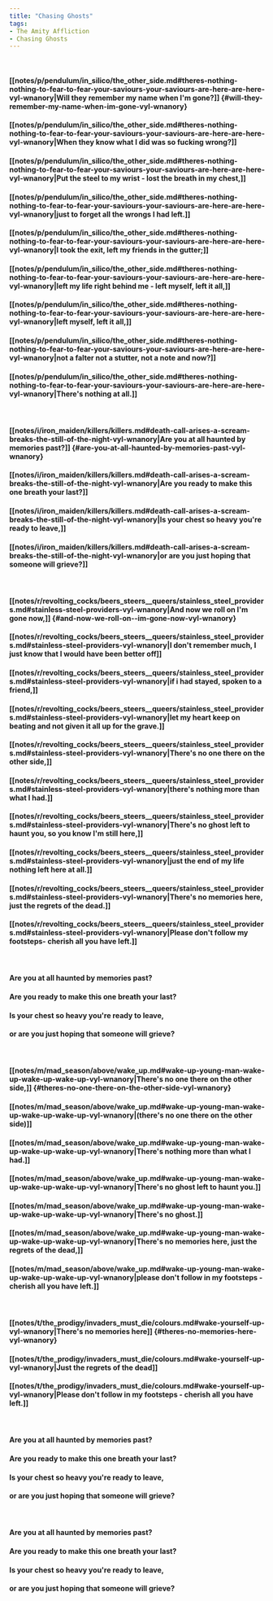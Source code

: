 ```yaml
---
title: "Chasing Ghosts"
tags:
- The Amity Affliction
- Chasing Ghosts
---
```

&nbsp;
#### [[notes/p/pendulum/in_silico/the_other_side.md#theres-nothing-nothing-to-fear-to-fear-your-saviours-your-saviours-are-here-are-here-vyl-wnanory|Will they remember my name when I'm gone?]] {#will-they-remember-my-name-when-im-gone-vyl-wnanory}
#### [[notes/p/pendulum/in_silico/the_other_side.md#theres-nothing-nothing-to-fear-to-fear-your-saviours-your-saviours-are-here-are-here-vyl-wnanory|When they know what I did was so fucking wrong?]]
#### [[notes/p/pendulum/in_silico/the_other_side.md#theres-nothing-nothing-to-fear-to-fear-your-saviours-your-saviours-are-here-are-here-vyl-wnanory|Put the steel to my wrist - lost the breath in my chest,]]
#### [[notes/p/pendulum/in_silico/the_other_side.md#theres-nothing-nothing-to-fear-to-fear-your-saviours-your-saviours-are-here-are-here-vyl-wnanory|just to forget all the wrongs I had left.]]
#### [[notes/p/pendulum/in_silico/the_other_side.md#theres-nothing-nothing-to-fear-to-fear-your-saviours-your-saviours-are-here-are-here-vyl-wnanory|I took the exit, left my friends in the gutter;]]
#### [[notes/p/pendulum/in_silico/the_other_side.md#theres-nothing-nothing-to-fear-to-fear-your-saviours-your-saviours-are-here-are-here-vyl-wnanory|left my life right behind me - left myself, left it all,]]
#### [[notes/p/pendulum/in_silico/the_other_side.md#theres-nothing-nothing-to-fear-to-fear-your-saviours-your-saviours-are-here-are-here-vyl-wnanory|left myself, left it all,]]
#### [[notes/p/pendulum/in_silico/the_other_side.md#theres-nothing-nothing-to-fear-to-fear-your-saviours-your-saviours-are-here-are-here-vyl-wnanory|not a falter not a stutter, not a note and now?]]
#### [[notes/p/pendulum/in_silico/the_other_side.md#theres-nothing-nothing-to-fear-to-fear-your-saviours-your-saviours-are-here-are-here-vyl-wnanory|There's nothing at all.]]
&nbsp;
#### [[notes/i/iron_maiden/killers/killers.md#death-call-arises-a-scream-breaks-the-still-of-the-night-vyl-wnanory|Are you at all haunted by memories past?]] {#are-you-at-all-haunted-by-memories-past-vyl-wnanory}
#### [[notes/i/iron_maiden/killers/killers.md#death-call-arises-a-scream-breaks-the-still-of-the-night-vyl-wnanory|Are you ready to make this one breath your last?]]
#### [[notes/i/iron_maiden/killers/killers.md#death-call-arises-a-scream-breaks-the-still-of-the-night-vyl-wnanory|Is your chest so heavy you're ready to leave,]]
#### [[notes/i/iron_maiden/killers/killers.md#death-call-arises-a-scream-breaks-the-still-of-the-night-vyl-wnanory|or are you just hoping that someone will grieve?]]
&nbsp;
#### [[notes/r/revolting_cocks/beers_steers__queers/stainless_steel_providers.md#stainless-steel-providers-vyl-wnanory|And now we roll on  I'm gone now,]] {#and-now-we-roll-on--im-gone-now-vyl-wnanory}
#### [[notes/r/revolting_cocks/beers_steers__queers/stainless_steel_providers.md#stainless-steel-providers-vyl-wnanory|I don't remember much, I just know that I would have been better off]]
#### [[notes/r/revolting_cocks/beers_steers__queers/stainless_steel_providers.md#stainless-steel-providers-vyl-wnanory|if i had stayed, spoken to a friend,]]
#### [[notes/r/revolting_cocks/beers_steers__queers/stainless_steel_providers.md#stainless-steel-providers-vyl-wnanory|let my heart keep on beating and not given it all up for the grave.]]
#### [[notes/r/revolting_cocks/beers_steers__queers/stainless_steel_providers.md#stainless-steel-providers-vyl-wnanory|There's no one there on the other side,]]
#### [[notes/r/revolting_cocks/beers_steers__queers/stainless_steel_providers.md#stainless-steel-providers-vyl-wnanory|there's nothing more than what I had.]]
#### [[notes/r/revolting_cocks/beers_steers__queers/stainless_steel_providers.md#stainless-steel-providers-vyl-wnanory|There's no ghost left to haunt you, so you know I'm still here,]]
#### [[notes/r/revolting_cocks/beers_steers__queers/stainless_steel_providers.md#stainless-steel-providers-vyl-wnanory|just the end of my life nothing left here at all.]]
#### [[notes/r/revolting_cocks/beers_steers__queers/stainless_steel_providers.md#stainless-steel-providers-vyl-wnanory|There's no memories here, just the regrets of the dead.]]
#### [[notes/r/revolting_cocks/beers_steers__queers/stainless_steel_providers.md#stainless-steel-providers-vyl-wnanory|Please don't follow my footsteps- cherish all you have left.]]
&nbsp;
#### Are you at all haunted by memories past?
#### Are you ready to make this one breath your last?
#### Is your chest so heavy you're ready to leave,
#### or are you just hoping that someone will grieve?
&nbsp;
#### [[notes/m/mad_season/above/wake_up.md#wake-up-young-man-wake-up-wake-up-wake-up-vyl-wnanory|There's no one there on the other side,]] {#theres-no-one-there-on-the-other-side-vyl-wnanory}
#### [[notes/m/mad_season/above/wake_up.md#wake-up-young-man-wake-up-wake-up-wake-up-vyl-wnanory|(there's no one there on the other side)]]
#### [[notes/m/mad_season/above/wake_up.md#wake-up-young-man-wake-up-wake-up-wake-up-vyl-wnanory|There's nothing more than what I had.]]
#### [[notes/m/mad_season/above/wake_up.md#wake-up-young-man-wake-up-wake-up-wake-up-vyl-wnanory|There's no ghost left to haunt you.]]
#### [[notes/m/mad_season/above/wake_up.md#wake-up-young-man-wake-up-wake-up-wake-up-vyl-wnanory|There's no ghost.]]
#### [[notes/m/mad_season/above/wake_up.md#wake-up-young-man-wake-up-wake-up-wake-up-vyl-wnanory|There's no memories here, just the regrets of the dead,]]
#### [[notes/m/mad_season/above/wake_up.md#wake-up-young-man-wake-up-wake-up-wake-up-vyl-wnanory|please don't follow in my footsteps - cherish all you have left.]]
&nbsp;
#### [[notes/t/the_prodigy/invaders_must_die/colours.md#wake-yourself-up-vyl-wnanory|There's no memories here]] {#theres-no-memories-here-vyl-wnanory}
#### [[notes/t/the_prodigy/invaders_must_die/colours.md#wake-yourself-up-vyl-wnanory|Just the regrets of the dead]]
#### [[notes/t/the_prodigy/invaders_must_die/colours.md#wake-yourself-up-vyl-wnanory|Please don't follow in my footsteps - cherish all you have left.]]
&nbsp;
#### Are you at all haunted by memories past?
#### Are you ready to make this one breath your last?
#### Is your chest so heavy you're ready to leave,
#### or are you just hoping that someone will grieve?
&nbsp;
#### Are you at all haunted by memories past?
#### Are you ready to make this one breath your last?
#### Is your chest so heavy you're ready to leave,
#### or are you just hoping that someone will grieve?
